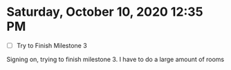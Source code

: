 # Saturday, October 10, 2020 12:35 PM
- [ ] Try to Finish Milestone 3 

Signing on, trying to finish milestone 3. I have to do a large amount of rooms
